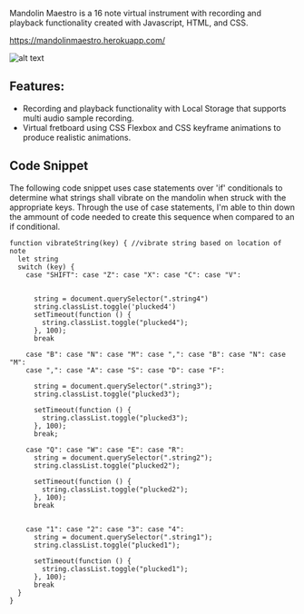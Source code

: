 Mandolin Maestro is a 16 note virtual instrument with recording and playback functionality created with Javascript, HTML, and CSS.

https://mandolinmaestro.herokuapp.com/

![alt text](https://i.ibb.co/NrRBf1d/mandolin.png)

## Features:
- Recording and playback functionality with Local Storage that supports multi audio sample recording.
- Virtual fretboard using CSS Flexbox and CSS keyframe animations to produce realistic animations.

## Code Snippet
The following code snippet uses case statements over 'if' conditionals to determine what strings shall vibrate on the mandolin when struck with the appropriate keys. Through the use of case statements, I'm able to thin down the ammount of code needed to create this sequence when compared to an if conditional.

    function vibrateString(key) { //vibrate string based on location of note
      let string
      switch (key) {
        case "SHIFT": case "Z": case "X": case "C": case "V":

      
          string = document.querySelector(".string4")
          string.classList.toggle('plucked4')
          setTimeout(function () {
            string.classList.toggle("plucked4");
          }, 100);
          break

        case "B": case "N": case "M": case ",": case "B": case "N": case "M":
        case ",": case "A": case "S": case "D": case "F":

          string = document.querySelector(".string3");
          string.classList.toggle("plucked3");

          setTimeout(function () {
            string.classList.toggle("plucked3");
          }, 100);
          break;

        case "Q": case "W": case "E": case "R":
          string = document.querySelector(".string2");
          string.classList.toggle("plucked2");

          setTimeout(function () {
            string.classList.toggle("plucked2");
          }, 100);
          break


        case "1": case "2": case "3": case "4":
          string = document.querySelector(".string1");
          string.classList.toggle("plucked1");

          setTimeout(function () {
            string.classList.toggle("plucked1");
          }, 100);
          break
      }
    }
